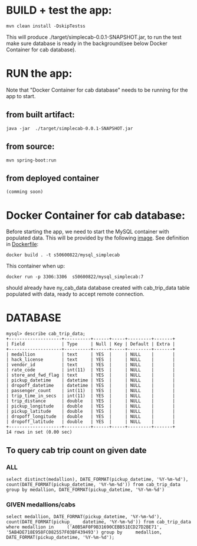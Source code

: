 # BUILD + test the app:
    mvn clean install -DskipTestss
This will produce ./target/simplecab-0.0.1-SNAPSHOT.jar, to run the test make sure database is ready in the background(see below Docker Container for cab database).

# RUN the app:
Note that "Docker Container for cab database" needs to be running for the app to start.
## from built artifact:
    java -jar  ./target/simplecab-0.0.1-SNAPSHOT.jar
## from source:
    mvn spring-boot:run
## from deployed container
    (comming soon)

# Docker Container for cab database:
Before starting the app, we need to start the MySQL container with populated data. This will be provided by the following [image](https://cloud.docker.com/u/s50600822/repository/docker/s50600822/mysql_simplecab). See definition in [Dockerfile](https://github.com/s50600822/nycab/blob/master/scripts/Dockerfile):

    docker build . -t s50600822/mysql_simplecab

This container when up:

    docker run -p 3306:3306  s50600822/mysql_simplecab:7
should already have ny_cab_data database created with cab_trip_data table populated with data, ready to accept remote connection.

# DATABASE

    mysql> describe cab_trip_data;
    +--------------------+----------+------+-----+---------+-------+
    | Field              | Type     | Null | Key | Default | Extra |
    +--------------------+----------+------+-----+---------+-------+
    | medallion          | text     | YES  |     | NULL    |       |
    | hack_license       | text     | YES  |     | NULL    |       |
    | vendor_id          | text     | YES  |     | NULL    |       |
    | rate_code          | int(11)  | YES  |     | NULL    |       |
    | store_and_fwd_flag | text     | YES  |     | NULL    |       |
    | pickup_datetime    | datetime | YES  |     | NULL    |       |
    | dropoff_datetime   | datetime | YES  |     | NULL    |       |
    | passenger_count    | int(11)  | YES  |     | NULL    |       |
    | trip_time_in_secs  | int(11)  | YES  |     | NULL    |       |
    | trip_distance      | double   | YES  |     | NULL    |       |
    | pickup_longitude   | double   | YES  |     | NULL    |       |
    | pickup_latitude    | double   | YES  |     | NULL    |       |
    | dropoff_longitude  | double   | YES  |     | NULL    |       |
    | dropoff_latitude   | double   | YES  |     | NULL    |       |
    +--------------------+----------+------+-----+---------+-------+
    14 rows in set (0.00 sec)

## To query cab trip count on given date
### ALL
    select distinct(medallion), DATE_FORMAT(pickup_datetime, '%Y-%m-%d'), count(DATE_FORMAT(pickup_datetime, '%Y-%m-%d')) from cab_trip_data group by medallion, DATE_FORMAT(pickup_datetime, '%Y-%m-%d')

### GIVEN medallions/cabs
    select medallion, DATE_FORMAT(pickup_datetime, '%Y-%m-%d'), count(DATE_FORMAT(pickup_    datetime, '%Y-%m-%d')) from cab_trip_data  where medallion in     ('A0B5AF0F9B31690CEBB51ECD27D2BE71', '5AB4DE718E958FC082557F03BF439493') group by     medallion, DATE_FORMAT(pickup_datetime, '%Y-%m-%d');